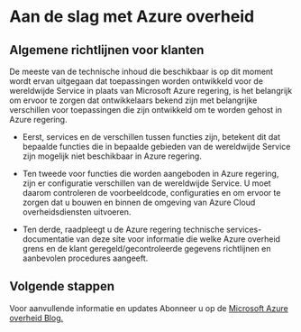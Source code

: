 <properties
    pageTitle="Azure Governmnet documentatie | Microsoft Azure"
    description="Dit zorgt voor een vergelijking van functies en hulp op het ontwikkelen van toepassingen voor de overheid Azure"
    services="Azure-Government"
    cloud="gov" 
    documentationCenter=""
    authors="ryansoc"
    manager="zakramer"
    editor=""/>

<tags
    ms.service="multiple"
    ms.devlang="na"
    ms.topic="article"
    ms.tgt_pltfrm="na"
    ms.workload="azure-government"
    ms.date="10/05/2016"
    ms.author="ryansoc"/>


#  <a name="getting-started-with-azure-government"></a>Aan de slag met Azure overheid

##  <a name="general-guidance-for-customers"></a>Algemene richtlijnen voor klanten

De meeste van de technische inhoud die beschikbaar is op dit moment wordt ervan uitgegaan dat toepassingen worden ontwikkeld voor de wereldwijde Service in plaats van Microsoft Azure regering, is het belangrijk om ervoor te zorgen dat ontwikkelaars bekend zijn met belangrijke verschillen voor toepassingen die zijn ontwikkeld om te worden gehost in Azure regering.

- Eerst, services en de verschillen tussen functies zijn, betekent dit dat bepaalde functies die in bepaalde gebieden van de wereldwijde Service zijn mogelijk niet beschikbaar in Azure regering.

- Ten tweede voor functies die worden aangeboden in Azure regering, zijn er configuratie verschillen van de wereldwijde Service.  U moet daarom controleren de voorbeeldcode, configuraties en om ervoor te zorgen dat u bouwen en binnen de omgeving van Azure Cloud overheidsdiensten uitvoeren.

- Ten derde, raadpleegt u de Azure regering technische services-documentatie van deze site voor informatie die welke Azure overheid grens en de klant geregeld/gecontroleerde gegevens richtlijnen en aanbevolen procedures aangeeft.

## <a name="next-steps"></a>Volgende stappen

Voor aanvullende informatie en updates Abonneer u op de <a href="https://blogs.msdn.microsoft.com/azuregov/">Microsoft Azure overheid Blog.</a>
